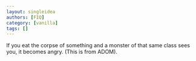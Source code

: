 ```yaml
---
layout: singleidea
authors: [FIQ]
category: [vanilla]
tags: []
---
```

If you eat the corpse of something and a monster of that same class sees you, it becomes angry. (This is from ADOM).

